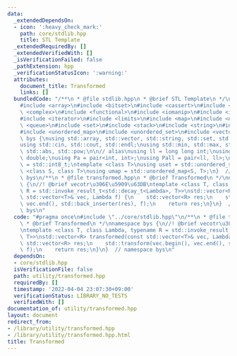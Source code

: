 ```yaml
---
data:
  _extendedDependsOn:
  - icon: ':heavy_check_mark:'
    path: core/stdlib.hpp
    title: STL Template
  _extendedRequiredBy: []
  _extendedVerifiedWith: []
  _isVerificationFailed: false
  _pathExtension: hpp
  _verificationStatusIcon: ':warning:'
  attributes:
    document_title: Transformed
    links: []
  bundledCode: "/**\n * @file stdlib.hpp\n * @brief STL Template\n */\n#include <algorithm>\n\
    #include <array>\n#include <bitset>\n#include <cassert>\n#include <cmath>\n#include\
    \ <complex>\n#include <functional>\n#include <iomanip>\n#include <iostream>\n\
    #include <iterator>\n#include <limits>\n#include <map>\n#include <numeric>\n#include\
    \ <queue>\n#include <set>\n#include <stack>\n#include <string>\n#include <type_traits>\n\
    #include <unordered_map>\n#include <unordered_set>\n#include <vector>\n\nnamespace\
    \ bys {\nusing std::array, std::vector, std::string, std::set, std::map, std::pair;\n\
    using std::cin, std::cout, std::endl;\nusing std::min, std::max, std::sort, std::reverse,\
    \ std::abs, std::pow;\n\n// alias\nusing ll = long long int;\nusing ld = long\
    \ double;\nusing Pa = pair<int, int>;\nusing Pall = pair<ll, ll>;\nusing ibool\
    \ = std::int8_t;\ntemplate <class T>\nusing uset = std::unordered_set<T>;\ntemplate\
    \ <class S, class T>\nusing umap = std::unordered_map<S, T>;\n}  // namespace\
    \ bys\n/**\n * @file transformed.hpp\n * @brief Transformed\n */\nnamespace bys\
    \ {\n//! @brief vecotr\u306E\u5909\u63DB\ntemplate <class T, class Lambda, typename\
    \ R = std::invoke_result_t<std::decay_t<Lambda>, T>>\nstd::vector<R> transformed(const\
    \ std::vector<T>& vec, Lambda f) {\n    std::vector<R> res;\n    std::transform(vec.begin(),\
    \ vec.end(), std::back_inserter(res), f);\n    return res;\n}\n}  // namespace\
    \ bys\n"
  code: "#pragma once\n#include \"../core/stdlib.hpp\"\n/**\n * @file transformed.hpp\n\
    \ * @brief Transformed\n */\nnamespace bys {\n//! @brief vecotr\u306E\u5909\u63DB\
    \ntemplate <class T, class Lambda, typename R = std::invoke_result_t<std::decay_t<Lambda>,\
    \ T>>\nstd::vector<R> transformed(const std::vector<T>& vec, Lambda f) {\n   \
    \ std::vector<R> res;\n    std::transform(vec.begin(), vec.end(), std::back_inserter(res),\
    \ f);\n    return res;\n}\n}  // namespace bys\n"
  dependsOn:
  - core/stdlib.hpp
  isVerificationFile: false
  path: utility/transformed.hpp
  requiredBy: []
  timestamp: '2022-04-04 23:07:30+09:00'
  verificationStatus: LIBRARY_NO_TESTS
  verifiedWith: []
documentation_of: utility/transformed.hpp
layout: document
redirect_from:
- /library/utility/transformed.hpp
- /library/utility/transformed.hpp.html
title: Transformed
---
```

